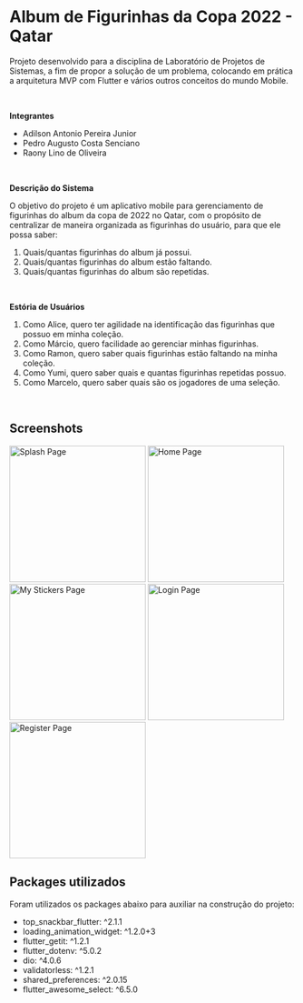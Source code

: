 # Album de Figurinhas da Copa 2022 - Qatar

Projeto desenvolvido para a disciplina de Laboratório de Projetos de Sistemas, a fim de propor a solução de um problema, colocando em prática a arquitetura MVP com Flutter e vários outros conceitos do mundo Mobile.

<br>

**Integrantes**

- Adilson Antonio Pereira Junior
- Pedro Augusto Costa Senciano
- Raony Lino de Oliveira

<br>

**Descrição do Sistema**

O objetivo do projeto é um aplicativo mobile para gerenciamento de figurinhas do album da copa de 2022 no Qatar, com o propósito de centralizar de maneira organizada as figurinhas do usuário, para que ele possa saber:

1. Quais/quantas figurinhas do album já possui.
2. Quais/quantas figurinhas do album estão faltando.
3. Quais/quantas figurinhas do album são repetidas.

<br>

**Estória de Usuários**

1. Como Alice, quero ter agilidade na identificação das figurinhas que possuo em minha coleção.
2. Como Márcio, quero facilidade ao gerenciar minhas figurinhas.
3. Como Ramon, quero saber quais figurinhas estão faltando na minha coleção.
4. Como Yumi, quero saber quais e quantas figurinhas repetidas possuo.
5. Como Marcelo, quero saber quais são os jogadores de uma seleção.

<br>

## Screenshots

<p float="left">
  <img src="assets/screenshots/splash.jpg" href="#" alt="Splash Page" width="240">
    <img src="assets/screenshots/home.jpg" href="#" alt="Home Page" width="240">
    <img src="assets/screenshots/my_stickers.jpg" href="#" alt="My Stickers Page" width="240">
    <img src="assets/screenshots/login.jpg" href="#" alt="Login Page" width="240">
    <img src="assets/screenshots/register.jpg" href="#" alt="Register Page" width="240">
</p>

## Packages utilizados

Foram utilizados os packages abaixo para auxiliar na construção do projeto:

- top_snackbar_flutter: ^2.1.1
- loading_animation_widget: ^1.2.0+3
- flutter_getit: ^1.2.1
- flutter_dotenv: ^5.0.2
- dio: ^4.0.6
- validatorless: ^1.2.1
- shared_preferences: ^2.0.15
- flutter_awesome_select: ^6.5.0
